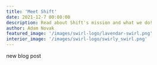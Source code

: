 ```yaml
---
title: 'Meet Shift'
date: 2021-12-7 00:00:00
description: Read about Shift's mission and what we do!
author: Adam Novak
featured_image: '/images/swirl-logo/lavendar-swirl.png'
interior_image: '/images/swirl-logo/swirly_swirl.png'
---
```

new blog post